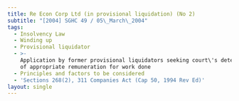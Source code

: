 ```yaml
---
title: Re Econ Corp Ltd (in provisional liquidation) (No 2)
subtitle: "[2004] SGHC 49 / 05\_March\_2004"
tags:
  - Insolvency Law
  - Winding up
  - Provisional liquidator
  - >-
    Application by former provisional liquidators seeking court\'s determination
    of appropriate remuneration for work done
  - Principles and factors to be considered
  - 'Sections 268(2), 311 Companies Act (Cap 50, 1994 Rev Ed)'
layout: single
---
```


